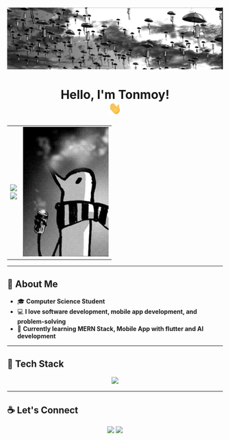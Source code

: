 <p align="center">
  <img src="Images\EljFA3FXEAARiDp.jpg" width="100%" style="max-height: 250px; object-fit: cover;">
</p>


<h1 align="center">Hello, I'm Tonmoy! <br><img src="https://raw.githubusercontent.com/ABSphreak/ABSphreak/master/gifs/Hi.gif" width="30px"></h1>

<!-- Aligning GitHub Stats and Profile Image -->
<p align="center">
  <table>
    <tr>
      <td>
        <img src="https://github-readme-stats.vercel.app/api?username=OnoPUNPUN&show_icons=true&theme=tokyonight" width="400px">
        <br>
        <img src="https://github-readme-stats.vercel.app/api/top-langs/?username=OnoPUNPUN&layout=compact&theme=tokyonight" width="400px">
      </td>
      <td align="center">
        <img src="Images/PUNPUN.jpg" width="200px">
      </td>
    </tr>
  </table>
</p>

---

## 🖤 About Me
- 🎓 **Computer Science Student**
- 💻 **I love software development, mobile app development, and problem-solving**
- 🚀 **Currently learning MERN Stack, Mobile App with flutter and AI development**

---

## 🌿 Tech Stack
<p align="center">
  <img src="https://skillicons.dev/icons?i=java,dart,flutter,python,linux,github,git" width="400px">
</p>

---

## ☕ Let's Connect
<p align="center">
  <a href="https://github.com/OnoPUNPUN"><img src="https://img.shields.io/badge/GitHub-000?style=for-the-badge&logo=github&logoColor=white"></a>
  <a href="https://www.facebook.com/share/155WCrxYB9/"><img src="https://img.shields.io/badge/Facebook-1877F2?style=for-the-badge&logo=facebook&logoColor=white"></a>
</p>
